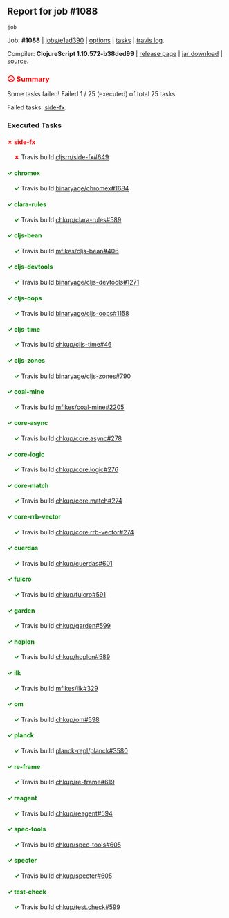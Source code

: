 ## Report for job #1088
```
job
```


Job: **#1088** | [jobs/e1ad390](https://github.com/cljs-oss/canary/commit/e1ad3905833639e322b0c08e2c46224319bdf615) | [options](options.edn) | [tasks](tasks.edn) | [travis log](https://travis-ci.org/cljs-oss/canary/builds/580563240).

Compiler: **ClojureScript 1.10.572-b38ded99** | [release page](https://github.com/cljs-oss/canary/releases/tag/r1.10.572-b38ded99) | [jar download](https://github.com/cljs-oss/canary/releases/download/r1.10.572-b38ded99/clojurescript-1.10.572-b38ded99.jar) | [source](https://github.com/clojure/clojurescript/commit/b38ded99dc0967a48824d55ea644bee86b4eae5b).

### <b style='color:red'>☹ Summary</b>

Some tasks failed! Failed 1 / 25 (executed) of total 25 tasks.

Failed tasks: [side-fx](#-side-fx).

### Executed Tasks

#### <b style='color:red'>&#x2717; side-fx</b>
&nbsp;&nbsp;&nbsp;&nbsp;<b style='color:red'>&#x2717;</b> Travis build [cljsrn/side-fx#649](https://travis-ci.org/cljsrn/side-fx/builds/580564007)<br>

#### <b style='color:green'>&#x2713; chromex</b>
&nbsp;&nbsp;&nbsp;&nbsp;<b style='color:green'>&#x2713;</b> Travis build [binaryage/chromex#1684](https://travis-ci.org/binaryage/chromex/builds/580563898)<br>

#### <b style='color:green'>&#x2713; clara-rules</b>
&nbsp;&nbsp;&nbsp;&nbsp;<b style='color:green'>&#x2713;</b> Travis build [chkup/clara-rules#589](https://travis-ci.org/chkup/clara-rules/builds/580563890)<br>

#### <b style='color:green'>&#x2713; cljs-bean</b>
&nbsp;&nbsp;&nbsp;&nbsp;<b style='color:green'>&#x2713;</b> Travis build [mfikes/cljs-bean#406](https://travis-ci.org/mfikes/cljs-bean/builds/580563896)<br>

#### <b style='color:green'>&#x2713; cljs-devtools</b>
&nbsp;&nbsp;&nbsp;&nbsp;<b style='color:green'>&#x2713;</b> Travis build [binaryage/cljs-devtools#1271](https://travis-ci.org/binaryage/cljs-devtools/builds/580563899)<br>

#### <b style='color:green'>&#x2713; cljs-oops</b>
&nbsp;&nbsp;&nbsp;&nbsp;<b style='color:green'>&#x2713;</b> Travis build [binaryage/cljs-oops#1158](https://travis-ci.org/binaryage/cljs-oops/builds/580563904)<br>

#### <b style='color:green'>&#x2713; cljs-time</b>
&nbsp;&nbsp;&nbsp;&nbsp;<b style='color:green'>&#x2713;</b> Travis build [chkup/cljs-time#46](https://travis-ci.org/chkup/cljs-time/builds/580563913)<br>

#### <b style='color:green'>&#x2713; cljs-zones</b>
&nbsp;&nbsp;&nbsp;&nbsp;<b style='color:green'>&#x2713;</b> Travis build [binaryage/cljs-zones#790](https://travis-ci.org/binaryage/cljs-zones/builds/580563916)<br>

#### <b style='color:green'>&#x2713; coal-mine</b>
&nbsp;&nbsp;&nbsp;&nbsp;<b style='color:green'>&#x2713;</b> Travis build [mfikes/coal-mine#2205](https://travis-ci.org/mfikes/coal-mine/builds/580563918)<br>

#### <b style='color:green'>&#x2713; core-async</b>
&nbsp;&nbsp;&nbsp;&nbsp;<b style='color:green'>&#x2713;</b> Travis build [chkup/core.async#278](https://travis-ci.org/chkup/core.async/builds/580563924)<br>

#### <b style='color:green'>&#x2713; core-logic</b>
&nbsp;&nbsp;&nbsp;&nbsp;<b style='color:green'>&#x2713;</b> Travis build [chkup/core.logic#276](https://travis-ci.org/chkup/core.logic/builds/580563928)<br>

#### <b style='color:green'>&#x2713; core-match</b>
&nbsp;&nbsp;&nbsp;&nbsp;<b style='color:green'>&#x2713;</b> Travis build [chkup/core.match#274](https://travis-ci.org/chkup/core.match/builds/580563930)<br>

#### <b style='color:green'>&#x2713; core-rrb-vector</b>
&nbsp;&nbsp;&nbsp;&nbsp;<b style='color:green'>&#x2713;</b> Travis build [chkup/core.rrb-vector#274](https://travis-ci.org/chkup/core.rrb-vector/builds/580563932)<br>

#### <b style='color:green'>&#x2713; cuerdas</b>
&nbsp;&nbsp;&nbsp;&nbsp;<b style='color:green'>&#x2713;</b> Travis build [chkup/cuerdas#601](https://travis-ci.org/chkup/cuerdas/builds/580563934)<br>

#### <b style='color:green'>&#x2713; fulcro</b>
&nbsp;&nbsp;&nbsp;&nbsp;<b style='color:green'>&#x2713;</b> Travis build [chkup/fulcro#591](https://travis-ci.org/chkup/fulcro/builds/580563941)<br>

#### <b style='color:green'>&#x2713; garden</b>
&nbsp;&nbsp;&nbsp;&nbsp;<b style='color:green'>&#x2713;</b> Travis build [chkup/garden#599](https://travis-ci.org/chkup/garden/builds/580563965)<br>

#### <b style='color:green'>&#x2713; hoplon</b>
&nbsp;&nbsp;&nbsp;&nbsp;<b style='color:green'>&#x2713;</b> Travis build [chkup/hoplon#589](https://travis-ci.org/chkup/hoplon/builds/580563945)<br>

#### <b style='color:green'>&#x2713; ilk</b>
&nbsp;&nbsp;&nbsp;&nbsp;<b style='color:green'>&#x2713;</b> Travis build [mfikes/ilk#329](https://travis-ci.org/mfikes/ilk/builds/580563957)<br>

#### <b style='color:green'>&#x2713; om</b>
&nbsp;&nbsp;&nbsp;&nbsp;<b style='color:green'>&#x2713;</b> Travis build [chkup/om#598](https://travis-ci.org/chkup/om/builds/580563986)<br>

#### <b style='color:green'>&#x2713; planck</b>
&nbsp;&nbsp;&nbsp;&nbsp;<b style='color:green'>&#x2713;</b> Travis build [planck-repl/planck#3580](https://travis-ci.org/planck-repl/planck/builds/580564026)<br>

#### <b style='color:green'>&#x2713; re-frame</b>
&nbsp;&nbsp;&nbsp;&nbsp;<b style='color:green'>&#x2713;</b> Travis build [chkup/re-frame#619](https://travis-ci.org/chkup/re-frame/builds/580564028)<br>

#### <b style='color:green'>&#x2713; reagent</b>
&nbsp;&nbsp;&nbsp;&nbsp;<b style='color:green'>&#x2713;</b> Travis build [chkup/reagent#594](https://travis-ci.org/chkup/reagent/builds/580563963)<br>

#### <b style='color:green'>&#x2713; spec-tools</b>
&nbsp;&nbsp;&nbsp;&nbsp;<b style='color:green'>&#x2713;</b> Travis build [chkup/spec-tools#605](https://travis-ci.org/chkup/spec-tools/builds/580564016)<br>

#### <b style='color:green'>&#x2713; specter</b>
&nbsp;&nbsp;&nbsp;&nbsp;<b style='color:green'>&#x2713;</b> Travis build [chkup/specter#605](https://travis-ci.org/chkup/specter/builds/580563999)<br>

#### <b style='color:green'>&#x2713; test-check</b>
&nbsp;&nbsp;&nbsp;&nbsp;<b style='color:green'>&#x2713;</b> Travis build [chkup/test.check#599](https://travis-ci.org/chkup/test.check/builds/580564030)<br>